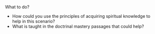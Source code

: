 
What to do? 
- How could you use the principles of acquiring spiritual knowledge to help in this scenario?
- What is taught in the doctrinal mastery passages that could help?
